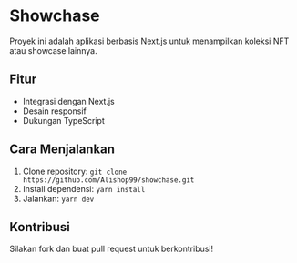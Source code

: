 # Showchase
Proyek ini adalah aplikasi berbasis Next.js untuk menampilkan koleksi NFT atau showcase lainnya.

## Fitur
- Integrasi dengan Next.js
- Desain responsif
- Dukungan TypeScript

## Cara Menjalankan
1. Clone repository: `git clone https://github.com/Alishop99/showchase.git`
2. Install dependensi: `yarn install`
3. Jalankan: `yarn dev`

## Kontribusi
Silakan fork dan buat pull request untuk berkontribusi!